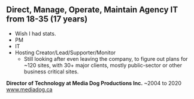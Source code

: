 
## Direct, Manage, Operate, Maintain Agency IT from 18-35 (17  years)
- Wish I had stats.
- PM
- IT
- Hosting Creator/Lead/Supporter/Monitor
	- Still looking after even leaving the company, to figure out plans for ~120 sites, with 30+ major clients, mostly public-sector or other business critical sites.

**Director of Technology at Media Dog Productions Inc.**
~2004 to 2020
www.mediadog.ca